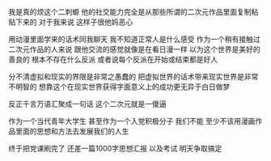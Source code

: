我是真的烦这个二刺螈 他的社交能力完全是从那些所谓的二次元作品里面复制粘贴下来的 对于我来说 这样子很他妈恶心 

用动漫里面学来的话术同我聊天 我不知道正常人是什么感受 作为一个稍有接触过二次元作品的人来说 跟他交流的感觉就像是在看日漫一样 以为这个世界是美好的 善良的 根本不存在什么反派  或者说每个反派在开始或结束都是好人 

  分不清虚拟和现实的界限是非常之愚蠢的 把虚拟世界的话术带来现实世界是非常不明智的 想靠这个在现实世界获得字面意义上的成功更无异于白日做梦

反正千言万语汇聚成一句话 这个二次元就是一傻逼

作为一个当代青年大学生 甚至作为一个入党积极分子 我们不能 至少不该用漫画作品里面的思想和方法去发展我们的人生 

终于把党课刷完了 还差一篇1000字思想汇报 以及考试 明天争取搞定

